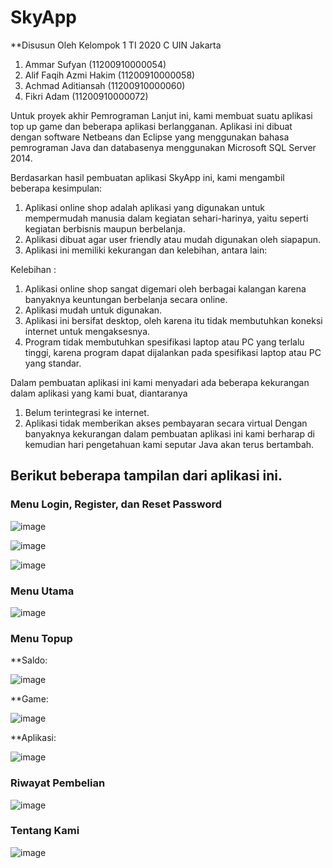 # SkyApp #
**Disusun Oleh Kelompok 1 TI 2020 C UIN Jakarta
1. Ammar Sufyan			        (11200910000054)
2. Alif Faqih Azmi Hakim		(11200910000058)
3. Achmad Aditiansah		    (11200910000060)
4. Fikri Adam			          (11200910000072)

Untuk proyek akhir Pemrograman Lanjut ini, kami membuat suatu aplikasi top up game dan beberapa aplikasi berlangganan. Aplikasi ini dibuat dengan software Netbeans dan Eclipse yang menggunakan bahasa pemrograman Java dan databasenya menggunakan Microsoft SQL Server 2014. 

Berdasarkan hasil pembuatan aplikasi SkyApp ini, kami mengambil beberapa kesimpulan:
1.	Aplikasi online shop adalah aplikasi yang digunakan untuk mempermudah manusia dalam kegiatan sehari-harinya, yaitu seperti kegiatan berbisnis maupun berbelanja.
2.	Aplikasi dibuat agar user friendly atau mudah digunakan oleh siapapun.
3.	Aplikasi ini memiliki kekurangan dan kelebihan, antara lain: 

Kelebihan :
1.	Aplikasi online shop sangat digemari oleh berbagai kalangan karena banyaknya keuntungan berbelanja secara online.
2.	Aplikasi mudah untuk digunakan.
3.	Aplikasi ini bersifat desktop, oleh karena itu tidak membutuhkan koneksi internet untuk mengaksesnya.
4.	Program tidak membutuhkan spesifikasi laptop atau PC yang terlalu tinggi, karena program dapat dijalankan pada spesifikasi laptop atau PC yang standar.  

Dalam pembuatan aplikasi ini kami menyadari ada beberapa kekurangan dalam aplikasi yang kami buat, diantaranya
1.	Belum terintegrasi ke internet.
2.	Aplikasi tidak memberikan akses pembayaran secara virtual
Dengan banyaknya kekurangan dalam pembuatan aplikasi ini kami berharap di kemudian hari pengetahuan kami seputar Java akan terus bertambah.

## Berikut beberapa tampilan dari aplikasi ini. ##

### Menu Login, Register, dan Reset Password

![image](https://user-images.githubusercontent.com/63483228/128990340-85c9c134-1dbb-4d1f-96a5-c4db6cffd3d1.png)

![image](https://user-images.githubusercontent.com/63483228/128990843-0bca03dd-4249-40ba-8335-0ee1a1996220.png)

![image](https://user-images.githubusercontent.com/63483228/128990861-947ff1d0-cc99-4107-85d7-023dc7f0e8d6.png)

### Menu Utama

![image](https://user-images.githubusercontent.com/63483228/128991133-b6faf05a-1a7e-49c1-9532-1f84b8ca4860.png)

### Menu Topup

**Saldo:

![image](https://user-images.githubusercontent.com/63483228/128991193-c73c9822-b097-415b-847f-f39ead3d98a9.png)

**Game:

![image](https://user-images.githubusercontent.com/63483228/128991253-ea42d7e8-55a1-4f5e-b1fe-7e0fde677b6e.png)

**Aplikasi:

![image](https://user-images.githubusercontent.com/63483228/128991531-6f4a014d-938e-4739-a9e1-c7a971ff00d3.png)

### Riwayat Pembelian

![image](https://user-images.githubusercontent.com/63483228/128991291-873fa1f1-2e3f-45cf-98b2-ffb4f442a7d6.png)

### Tentang Kami

![image](https://user-images.githubusercontent.com/63483228/128991337-e45fd18b-12a9-4cc2-8a54-19a4956de8d2.png)

